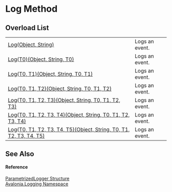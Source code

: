 # Log Method


## Overload List
<table>
<tr>
<td><a href="M_Avalonia_Logging_ParametrizedLogger_Log">Log(Object, String)</a></td>
<td>Logs an event.</td>
</tr>
<tr>
<td><a href="M_Avalonia_Logging_ParametrizedLogger_Log__1">Log(T0)(Object, String, T0)</a></td>
<td>Logs an event.</td>
</tr>
<tr>
<td><a href="M_Avalonia_Logging_ParametrizedLogger_Log__2">Log(T0, T1)(Object, String, T0, T1)</a></td>
<td>Logs an event.</td>
</tr>
<tr>
<td><a href="M_Avalonia_Logging_ParametrizedLogger_Log__3">Log(T0, T1, T2)(Object, String, T0, T1, T2)</a></td>
<td>Logs an event.</td>
</tr>
<tr>
<td><a href="M_Avalonia_Logging_ParametrizedLogger_Log__4">Log(T0, T1, T2, T3)(Object, String, T0, T1, T2, T3)</a></td>
<td>Logs an event.</td>
</tr>
<tr>
<td><a href="M_Avalonia_Logging_ParametrizedLogger_Log__5">Log(T0, T1, T2, T3, T4)(Object, String, T0, T1, T2, T3, T4)</a></td>
<td>Logs an event.</td>
</tr>
<tr>
<td><a href="M_Avalonia_Logging_ParametrizedLogger_Log__6">Log(T0, T1, T2, T3, T4, T5)(Object, String, T0, T1, T2, T3, T4, T5)</a></td>
<td>Logs an event.</td>
</tr>
</table>

## See Also


#### Reference
<a href="T_Avalonia_Logging_ParametrizedLogger">ParametrizedLogger Structure</a>  
<a href="N_Avalonia_Logging">Avalonia.Logging Namespace</a>  


